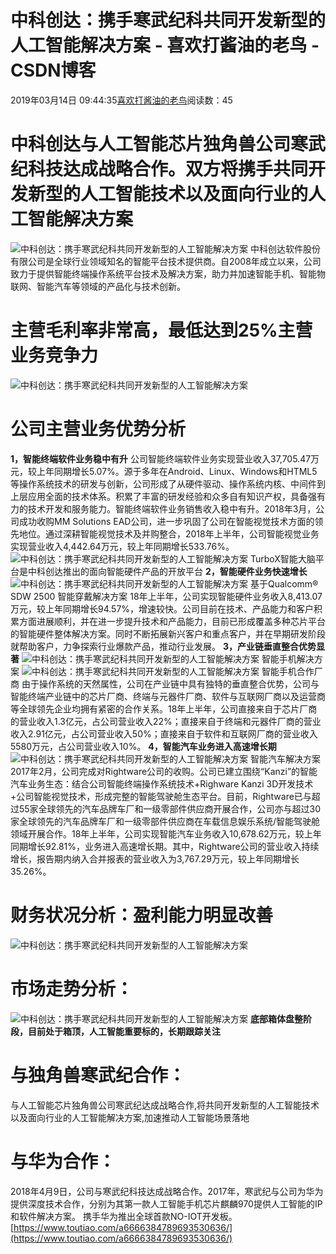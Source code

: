 
# 中科创达：携手寒武纪科共同开发新型的人工智能解决方案 - 喜欢打酱油的老鸟 - CSDN博客


2019年03月14日 09:44:35[喜欢打酱油的老鸟](https://me.csdn.net/weixin_42137700)阅读数：45


# 中科创达与人工智能芯片独角兽公司寒武纪科技达成战略合作。双方将携手共同开发新型的人工智能技术以及面向行业的人工智能解决方案
![中科创达：携手寒武纪科共同开发新型的人工智能解决方案](http://p1.pstatp.com/large/pgc-image/67b802a5d23743d2829cc5edc18c21e3)
中科创达软件股份有限公司是全球行业领域知名的智能平台技术提供商。自2008年成立以来，公司致力于提供智能终端操作系统平台技术及解决方案，助力并加速智能手机、智能物联网、智能汽车等领域的产品化与技术创新。
# 主营毛利率非常高，最低达到25%主营业务竞争力
![中科创达：携手寒武纪科共同开发新型的人工智能解决方案](http://p3.pstatp.com/large/pgc-image/96a3103ebc474253a715d61cd05723dc)

# 公司主营业务优势分析
**1，智能终端软件业务稳中有升**
公司智能终端软件业务实现营业收入37,705.47万元，较上年同期增长5.07%。源于多年在Android、Linux、Windows和HTML5等操作系统技术的研发与创新，公司形成了从硬件驱动、操作系统内核、中间件到上层应用全面的技术体系。积累了丰富的研发经验和众多自有知识产权，具备强有力的技术开发和服务能力。智能终端软件业务销售收入稳中有升。2018年3月，公司成功收购MM Solutions EAD公司，进一步巩固了公司在智能视觉技术方面的领先地位。通过深耕智能视觉技术及并购整合，2018年上半年，公司智能视觉业务实现营业收入4,442.64万元，较上年同期增长533.76%。
![中科创达：携手寒武纪科共同开发新型的人工智能解决方案](http://p1.pstatp.com/large/pgc-image/d2d5bf3c9c2c49a1969a6f0fa0c40378)
TurboX智能大脑平台是中科创达推出的面向智能硬件产品的开放平台
**2，智能硬件业务快速增长**
![中科创达：携手寒武纪科共同开发新型的人工智能解决方案](http://p3.pstatp.com/large/pgc-image/85e71cf9e1094b53a237ed9834e6d9b2)
基于Qualcomm® SDW 2500 智能穿戴解决方案
18年上半年，公司实现智能硬件业务收入8,413.07万元，较上年同期增长94.57%，增速较快。公司目前在技术、产品能力和客户积累方面进展顺利，并在进一步提升技术和产品能力，目前已形成覆盖多种芯片平台的智能硬件整体解决方案。同时不断拓展新兴客户和重点客户，并在早期研发阶段就帮助客户，力争探索行业爆款产品，推动行业发展。
**3，产业链垂直整合优势显著**
![中科创达：携手寒武纪科共同开发新型的人工智能解决方案](http://p3.pstatp.com/large/pgc-image/7eb72604991443eeb8e49608f0ec3983)
智能手机解决方案
![中科创达：携手寒武纪科共同开发新型的人工智能解决方案](http://p9.pstatp.com/large/pgc-image/bd4e83d3199d4c7b835a7650571efc18)
智能手机合作厂商
由于操作系统的天然属性，公司在产业链中具有独特的垂直整合优势，公司与智能终端产业链中的芯片厂商、终端与元器件厂商、软件与互联网厂商以及运营商等全球领先企业均拥有紧密的合作关系。18年上半年，公司直接来自于芯片厂商的营业收入1.3亿元，占公司营业收入22%；直接来自于终端和元器件厂商的营业收入2.91亿元，占公司营业收入50%；直接来自于软件和互联网厂商的营业收入5580万元，占公司营业收入10%。
**4，智能汽车业务进入高速增长期**
![中科创达：携手寒武纪科共同开发新型的人工智能解决方案](http://p1.pstatp.com/large/pgc-image/5753d2a706444dc19d1c7b08d9623789)
智能汽车解决方案
2017年2月，公司完成对Rightware公司的收购。公司已建立围绕“Kanzi”的智能汽车业务生态：结合公司智能终端操作系统技术+Righware Kanzi 3D开发技术+公司智能视觉技术，形成完整的智能驾驶舱生态平台。目前，Rightware已与超过55家全球领先的汽车品牌车厂和一级零部件供应商开展合作，公司亦与超过30家全球领先的汽车品牌车厂和一级零部件供应商在车载信息娱乐系统/智能驾驶舱领域开展合作。18年上半年，公司实现智能汽车业务收入10,678.62万元，较上年同期增长92.81%，业务进入高速增长期。其中，Rightware公司的营业收入持续增长，报告期内纳入合并报表的营业收入为3,767.29万元，较上年同期增长35.26%。
# 财务状况分析：盈利能力明显改善
![中科创达：携手寒武纪科共同开发新型的人工智能解决方案](http://p9.pstatp.com/large/pgc-image/98e454f28b764aaeb19e21e8b83a372b)

# 市场走势分析：
![中科创达：携手寒武纪科共同开发新型的人工智能解决方案](http://p1.pstatp.com/large/pgc-image/46593b9b5eca4fbba2290b36546520d5)
**底部箱体盘整阶段，目前处于箱顶，人工智能重要标的，长期跟踪关注**
# 与独角兽寒武纪合作：
与人工智能芯片独角兽公司寒武纪达成战略合作,将共同开发新型的人工智能技术以及面向行业的人工智能解决方案,加速推动人工智能场景落地
# 与华为合作：
2018年4月9日，公司与寒武纪科技达成战略合作。2017年，寒武纪与公司为华为提供深度技术合作，分别为其第一款人工智能手机芯片麒麟970提供人工智能的IP和软件解决方案。 携手华为推出全球首款NO-IOT开发板。
[https://www.toutiao.com/a6666384789693530636/](https://www.toutiao.com/a6666384789693530636/)

